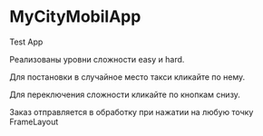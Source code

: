 # MyCityMobilApp

Test App

Реализованы уровни сложности easy и hard. 

Для постановки в случайное место такси кликайте по нему.

Для переключения сложности кликайте по кнопкам снизу.

Заказ отправляется в обработку при нажатии на любую точку FrameLayout 

